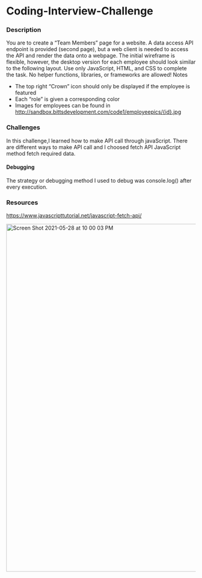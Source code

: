 # Coding-Interview-Challenge
### Description
You are to create a “Team Members” page for a website. A data access API endpoint is provided (second page), but a web client is needed to access the API and render the data onto a webpage. The initial wireframe is flexible, however, the desktop version for each employee should look similar to the following layout.
Use only JavaScript, HTML, and CSS to complete the task. No helper functions, libraries, or frameworks are allowed!
Notes
- The top right “Crown” icon should only be displayed if the employee is featured
- Each “role” is given a corresponding color
- Images for employees can be found in
http://sandbox.bittsdevelopment.com/code1/employeepics/{id}.jpg


### Challenges
In this challenge,I learned how to make API call through javaScript. There are different ways to make API call and I choosed fetch API JavaScript method 
fetch required data.

#### Debugging 
The strategy or debugging method I used to debug was console.log() after every execution.

### Resources
https://www.javascripttutorial.net/javascript-fetch-api/


<img width="926" alt="Screen Shot 2021-05-28 at 10 00 03 PM" src="https://user-images.githubusercontent.com/71792075/120054816-3c5a0e80-c000-11eb-850b-d18e56782adc.png">

